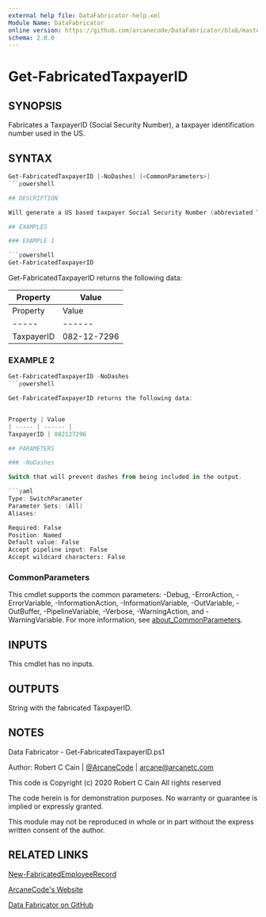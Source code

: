 ```yaml
---
external help file: DataFabricator-help.xml
Module Name: DataFabricator
online version: https://github.com/arcanecode/DataFabricator/blob/master/Documentation/New-FabricatedEmployeeRecord.md
schema: 2.0.0
---
```


# Get-FabricatedTaxpayerID

## SYNOPSIS

Fabricates a TaxpayerID (Social Security Number), a taxpayer identification number used in the US.

## SYNTAX

```powershell
Get-FabricatedTaxpayerID [-NoDashes] [<CommonParameters>]
```powershell

## DESCRIPTION

Will generate a US based taxpayer Social Security Number (abbreviated TaxpayerID) in the format xxx-xx-xxxx.

## EXAMPLES

### EXAMPLE 1

```powershell
Get-FabricatedTaxpayerID
```

Get-FabricatedTaxpayerID returns the following data:



Property | Value
| ----- | ------ |
Property | Value
| ----- | ------ |
TaxpayerID | 082-12-7296

### EXAMPLE 2

```powershell
Get-FabricatedTaxpayerID -NoDashes
```powershell

Get-FabricatedTaxpayerID returns the following data:


Property | Value
| ----- | ------ |
TaxpayerID | 082127296

## PARAMETERS

### -NoDashes

Switch that will prevent dashes from being included in the output.

```yaml
Type: SwitchParameter
Parameter Sets: (All)
Aliases:

Required: False
Position: Named
Default value: False
Accept pipeline input: False
Accept wildcard characters: False
```

### CommonParameters

This cmdlet supports the common parameters: -Debug, -ErrorAction, -ErrorVariable, -InformationAction, -InformationVariable, -OutVariable, -OutBuffer, -PipelineVariable, -Verbose, -WarningAction, and -WarningVariable. For more information, see [about_CommonParameters](http://go.microsoft.com/fwlink/?LinkID=113216).

## INPUTS

This cmdlet has no inputs.

## OUTPUTS

String with the fabricated TaxpayerID.

## NOTES

Data Fabricator - Get-FabricatedTaxpayerID.ps1

Author: Robert C Cain | [@ArcaneCode](https://twitter.com/arcanecode) | arcane@arcanetc.com

This code is Copyright (c) 2020 Robert C Cain All rights reserved

The code herein is for demonstration purposes.
No warranty or guarantee is implied or expressly granted.

This module may not be reproduced in whole or in part without
the express written consent of the author.

## RELATED LINKS

[New-FabricatedEmployeeRecord](https://github.com/arcanecode/DataFabricator/blob/master/Documentation/New-FabricatedEmployeeRecord.md)

[ArcaneCode's Website](http://arcanecode.me)

[Data Fabricator on GitHub](http://datafabricator.com)
